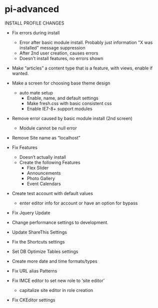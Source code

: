pi-advanced
===========

INSTALL PROFILE CHANGES

- Fix errors during install
   - Error after basic module install.   Probably just information "X was installed" message suppression
   - After 2nd user creation, causes errors
   - Doesn't install features, no errors shown

- Make “articles” a content type that is a feature, with views, enable if wanted.

- Make a screen for choosing base theme design
   - auto mate setup 
     - Enable, name, and default settings
     - Make fresh.css with basic consistent css
     - Enable IE7-8+ support modules

- Remove error caused by basic module install (2nd screen)
    - Module cannot be null error
 
- Remove Site name as “localhost”

- Fix Features
  - Doesn’t actually install
  - Create the following Features
     - Flex Slider
     - Announcements 
     - Photo Gallery
     - Event Calendars

- Create test account with default values
  - enter editor info for account or have an option for bypass

- Fix Jquery Update

- Change performance settings to development.

- Update ShareThis Settings
- Fix the Shortcuts settings
- Set DB Optimize Tables settings
- Create more date and time formats/types
- Fix URL alias Patterns
- Fix IMCE editor to set new role to ‘site editor’
  - capitalize site editor in role creation
- Fix CKEditor settings

